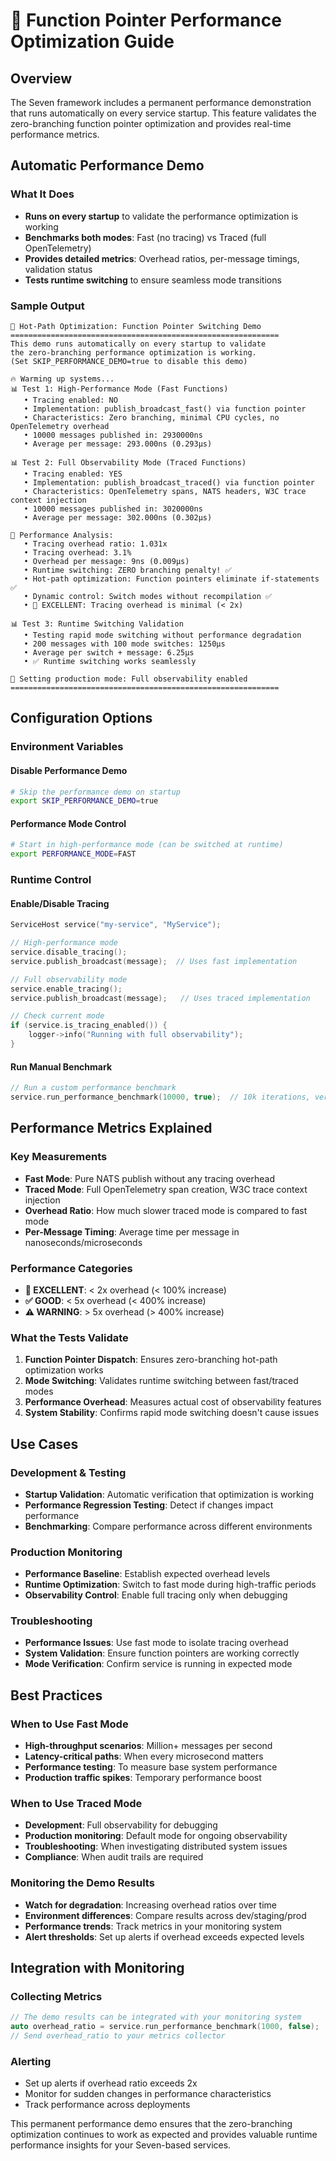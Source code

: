 # 🚀 Function Pointer Performance Optimization Guide

## Overview

The Seven framework includes a permanent performance demonstration that runs automatically on every service startup. This feature validates the zero-branching function pointer optimization and provides real-time performance metrics.

## Automatic Performance Demo

### What It Does
- **Runs on every startup** to validate the performance optimization is working
- **Benchmarks both modes**: Fast (no tracing) vs Traced (full OpenTelemetry)
- **Provides detailed metrics**: Overhead ratios, per-message timings, validation status
- **Tests runtime switching** to ensure seamless mode transitions

### Sample Output
```
🚀 Hot-Path Optimization: Function Pointer Switching Demo
============================================================
This demo runs automatically on every startup to validate
the zero-branching performance optimization is working.
(Set SKIP_PERFORMANCE_DEMO=true to disable this demo)

🔥 Warming up systems...
📊 Test 1: High-Performance Mode (Fast Functions)
   • Tracing enabled: NO
   • Implementation: publish_broadcast_fast() via function pointer
   • Characteristics: Zero branching, minimal CPU cycles, no OpenTelemetry overhead
   • 10000 messages published in: 2930000ns
   • Average per message: 293.000ns (0.293μs)

📊 Test 2: Full Observability Mode (Traced Functions)
   • Tracing enabled: YES
   • Implementation: publish_broadcast_traced() via function pointer
   • Characteristics: OpenTelemetry spans, NATS headers, W3C trace context injection
   • 10000 messages published in: 3020000ns
   • Average per message: 302.000ns (0.302μs)

🎯 Performance Analysis:
   • Tracing overhead ratio: 1.031x
   • Tracing overhead: 3.1%
   • Overhead per message: 9ns (0.009μs)
   • Runtime switching: ZERO branching penalty! ✅
   • Hot-path optimization: Function pointers eliminate if-statements ✅
   • Dynamic control: Switch modes without recompilation ✅
   • 🎉 EXCELLENT: Tracing overhead is minimal (< 2x)

📊 Test 3: Runtime Switching Validation
   • Testing rapid mode switching without performance degradation
   • 200 messages with 100 mode switches: 1250μs
   • Average per switch + message: 6.25μs
   • ✅ Runtime switching works seamlessly

🔧 Setting production mode: Full observability enabled
============================================================
```

## Configuration Options

### Environment Variables

#### Disable Performance Demo
```bash
# Skip the performance demo on startup
export SKIP_PERFORMANCE_DEMO=true
```

#### Performance Mode Control
```bash
# Start in high-performance mode (can be switched at runtime)
export PERFORMANCE_MODE=FAST
```

### Runtime Control

#### Enable/Disable Tracing
```cpp
ServiceHost service("my-service", "MyService");

// High-performance mode
service.disable_tracing();
service.publish_broadcast(message);  // Uses fast implementation

// Full observability mode
service.enable_tracing();
service.publish_broadcast(message);   // Uses traced implementation

// Check current mode
if (service.is_tracing_enabled()) {
    logger->info("Running with full observability");
}
```

#### Run Manual Benchmark
```cpp
// Run a custom performance benchmark
service.run_performance_benchmark(10000, true);  // 10k iterations, verbose output
```

## Performance Metrics Explained

### Key Measurements
- **Fast Mode**: Pure NATS publish without any tracing overhead
- **Traced Mode**: Full OpenTelemetry span creation, W3C trace context injection
- **Overhead Ratio**: How much slower traced mode is compared to fast mode
- **Per-Message Timing**: Average time per message in nanoseconds/microseconds

### Performance Categories
- **🎉 EXCELLENT**: < 2x overhead (< 100% increase)
- **✅ GOOD**: < 5x overhead (< 400% increase)  
- **⚠️ WARNING**: > 5x overhead (> 400% increase)

### What the Tests Validate
1. **Function Pointer Dispatch**: Ensures zero-branching hot-path optimization works
2. **Mode Switching**: Validates runtime switching between fast/traced modes
3. **Performance Overhead**: Measures actual cost of observability features
4. **System Stability**: Confirms rapid mode switching doesn't cause issues

## Use Cases

### Development & Testing
- **Startup Validation**: Automatic verification that optimization is working
- **Performance Regression Testing**: Detect if changes impact performance
- **Benchmarking**: Compare performance across different environments

### Production Monitoring
- **Performance Baseline**: Establish expected overhead levels
- **Runtime Optimization**: Switch to fast mode during high-traffic periods
- **Observability Control**: Enable full tracing only when debugging

### Troubleshooting
- **Performance Issues**: Use fast mode to isolate tracing overhead
- **System Validation**: Ensure function pointers are working correctly
- **Mode Verification**: Confirm service is running in expected mode

## Best Practices

### When to Use Fast Mode
- **High-throughput scenarios**: Million+ messages per second
- **Latency-critical paths**: When every microsecond matters
- **Performance testing**: To measure base system performance
- **Production traffic spikes**: Temporary performance boost

### When to Use Traced Mode
- **Development**: Full observability for debugging
- **Production monitoring**: Default mode for ongoing observability
- **Troubleshooting**: When investigating distributed system issues
- **Compliance**: When audit trails are required

### Monitoring the Demo Results
- **Watch for degradation**: Increasing overhead ratios over time
- **Environment differences**: Compare results across dev/staging/prod
- **Performance trends**: Track metrics in your monitoring system
- **Alert thresholds**: Set up alerts if overhead exceeds expected levels

## Integration with Monitoring

### Collecting Metrics
```cpp
// The demo results can be integrated with your monitoring system
auto overhead_ratio = service.run_performance_benchmark(1000, false);
// Send overhead_ratio to your metrics collector
```

### Alerting
- Set up alerts if overhead ratio exceeds 2x
- Monitor for sudden changes in performance characteristics
- Track performance across deployments

This permanent performance demo ensures that the zero-branching optimization continues to work as expected and provides valuable runtime performance insights for your Seven-based services.
